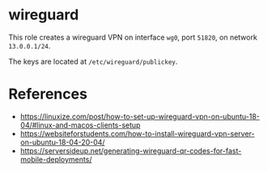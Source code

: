 # wireguard

This role creates a wireguard VPN on interface `wg0`, port `51820`, on network `13.0.0.1/24`.

The keys are located at `/etc/wireguard/publickey`.


# References
- <https://linuxize.com/post/how-to-set-up-wireguard-vpn-on-ubuntu-18-04/#linux-and-macos-clients-setup>
- <https://websiteforstudents.com/how-to-install-wireguard-vpn-server-on-ubuntu-18-04-20-04/>
- <https://serversideup.net/generating-wireguard-qr-codes-for-fast-mobile-deployments/>

